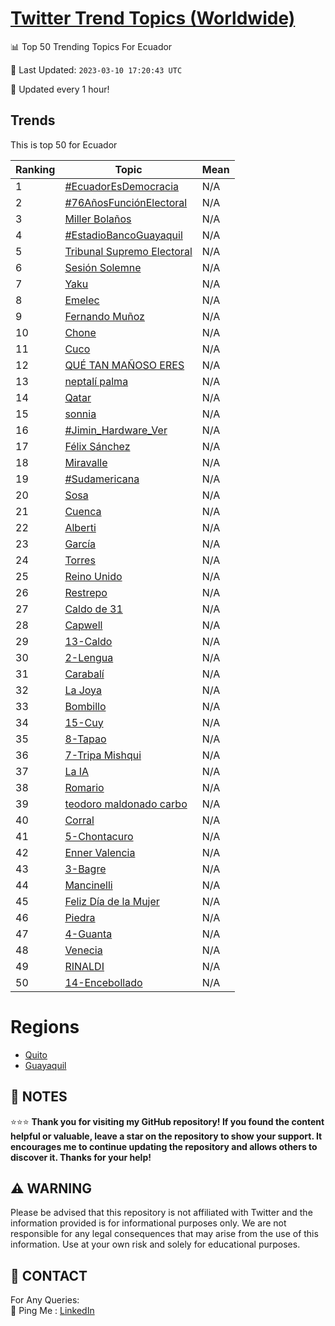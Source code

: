 [Twitter Trend Topics (Worldwide)](https://github.com/ErcinDedeoglu/Twitter-Trend-Topics)
==========


📊 Top 50 Trending Topics For Ecuador

📆 Last Updated: `2023-03-10 17:20:43 UTC`

🔧 Updated every 1 hour!


## Trends

This is top 50 for Ecuador

| Ranking | Topic | Mean |
| ------- | ------------ | ------------ |
| 1 | [#EcuadorEsDemocracia](http://twitter.com/search?q=%23EcuadorEsDemocracia) | N/A |
| 2 | [#76AñosFunciónElectoral](http://twitter.com/search?q=%2376A%c3%b1osFunci%c3%b3nElectoral) | N/A |
| 3 | [Miller Bolaños](http://twitter.com/search?q=Miller+Bola%c3%b1os) | N/A |
| 4 | [#EstadioBancoGuayaquil](http://twitter.com/search?q=%23EstadioBancoGuayaquil) | N/A |
| 5 | [Tribunal Supremo Electoral](http://twitter.com/search?q=Tribunal+Supremo+Electoral) | N/A |
| 6 | [Sesión Solemne](http://twitter.com/search?q=Sesi%c3%b3n+Solemne) | N/A |
| 7 | [Yaku](http://twitter.com/search?q=Yaku) | N/A |
| 8 | [Emelec](http://twitter.com/search?q=Emelec) | N/A |
| 9 | [Fernando Muñoz](http://twitter.com/search?q=Fernando+Mu%c3%b1oz) | N/A |
| 10 | [Chone](http://twitter.com/search?q=Chone) | N/A |
| 11 | [Cuco](http://twitter.com/search?q=Cuco) | N/A |
| 12 | [QUÉ TAN MAÑOSO ERES](http://twitter.com/search?q=QU%c3%89+TAN+MA%c3%91OSO+ERES) | N/A |
| 13 | [neptalí palma](http://twitter.com/search?q=neptal%c3%ad+palma) | N/A |
| 14 | [Qatar](http://twitter.com/search?q=Qatar) | N/A |
| 15 | [sonnia](http://twitter.com/search?q=sonnia) | N/A |
| 16 | [#Jimin_Hardware_Ver](http://twitter.com/search?q=%23Jimin_Hardware_Ver) | N/A |
| 17 | [Félix Sánchez](http://twitter.com/search?q=F%c3%a9lix+S%c3%a1nchez) | N/A |
| 18 | [Miravalle](http://twitter.com/search?q=Miravalle) | N/A |
| 19 | [#Sudamericana](http://twitter.com/search?q=%23Sudamericana) | N/A |
| 20 | [Sosa](http://twitter.com/search?q=Sosa) | N/A |
| 21 | [Cuenca](http://twitter.com/search?q=Cuenca) | N/A |
| 22 | [Alberti](http://twitter.com/search?q=Alberti) | N/A |
| 23 | [García](http://twitter.com/search?q=Garc%c3%ada) | N/A |
| 24 | [Torres](http://twitter.com/search?q=Torres) | N/A |
| 25 | [Reino Unido](http://twitter.com/search?q=Reino+Unido) | N/A |
| 26 | [Restrepo](http://twitter.com/search?q=Restrepo) | N/A |
| 27 | [Caldo de 31](http://twitter.com/search?q=Caldo+de+31) | N/A |
| 28 | [Capwell](http://twitter.com/search?q=Capwell) | N/A |
| 29 | [13-Caldo](http://twitter.com/search?q=13-Caldo) | N/A |
| 30 | [2-Lengua](http://twitter.com/search?q=2-Lengua) | N/A |
| 31 | [Carabalí](http://twitter.com/search?q=Carabal%c3%ad) | N/A |
| 32 | [La Joya](http://twitter.com/search?q=La+Joya) | N/A |
| 33 | [Bombillo](http://twitter.com/search?q=Bombillo) | N/A |
| 34 | [15-Cuy](http://twitter.com/search?q=15-Cuy) | N/A |
| 35 | [8-Tapao](http://twitter.com/search?q=8-Tapao) | N/A |
| 36 | [7-Tripa Mishqui](http://twitter.com/search?q=7-Tripa+Mishqui) | N/A |
| 37 | [La IA](http://twitter.com/search?q=La+IA) | N/A |
| 38 | [Romario](http://twitter.com/search?q=Romario) | N/A |
| 39 | [teodoro maldonado carbo](http://twitter.com/search?q=teodoro+maldonado+carbo) | N/A |
| 40 | [Corral](http://twitter.com/search?q=Corral) | N/A |
| 41 | [5-Chontacuro](http://twitter.com/search?q=5-Chontacuro) | N/A |
| 42 | [Enner Valencia](http://twitter.com/search?q=Enner+Valencia) | N/A |
| 43 | [3-Bagre](http://twitter.com/search?q=3-Bagre) | N/A |
| 44 | [Mancinelli](http://twitter.com/search?q=Mancinelli) | N/A |
| 45 | [Feliz Día de la Mujer](http://twitter.com/search?q=Feliz+D%c3%ada+de+la+Mujer) | N/A |
| 46 | [Piedra](http://twitter.com/search?q=Piedra) | N/A |
| 47 | [4-Guanta](http://twitter.com/search?q=4-Guanta) | N/A |
| 48 | [Venecia](http://twitter.com/search?q=Venecia) | N/A |
| 49 | [RINALDI](http://twitter.com/search?q=RINALDI) | N/A |
| 50 | [14-Encebollado](http://twitter.com/search?q=14-Encebollado) | N/A |



# Regions

* [Quito](</Ecuador/Quito.md>)
* [Guayaquil](</Ecuador/Guayaquil.md>)



## 📝 NOTES

⭐⭐⭐ **Thank you for visiting my GitHub repository! If you found the content helpful or valuable, leave a star on the repository to show your support. It encourages me to continue updating the repository and allows others to discover it. Thanks for your help!**


## ⚠️ WARNING

Please be advised that this repository is not affiliated with Twitter and the information provided is for informational purposes only. We are not responsible for any legal consequences that may arise from the use of this information. Use at your own risk and solely for educational purposes.


## 📨 CONTACT

 For Any Queries:  
            🏓 Ping Me : [LinkedIn](https://www.linkedin.com/in/ercindedeoglu/)

